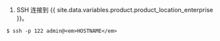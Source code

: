 1. SSH 连接到 {{ site.data.variables.product.product_location_enterprise }}。
```shell
$ ssh -p 122 admin@<em>HOSTNAME</em>
```
